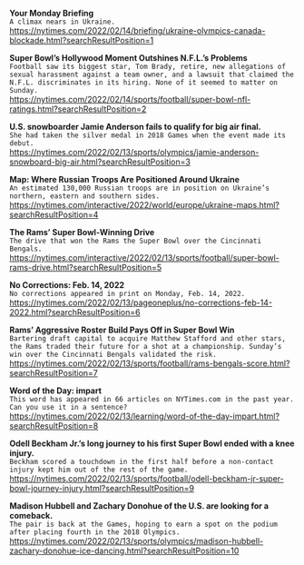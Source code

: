 **Your Monday Briefing**\
`A climax nears in Ukraine.`\
https://nytimes.com/2022/02/14/briefing/ukraine-olympics-canada-blockade.html?searchResultPosition=1

**Super Bowl’s Hollywood Moment Outshines N.F.L.’s Problems**\
`Football saw its biggest star, Tom Brady, retire, new allegations of sexual harassment against a team owner, and a lawsuit that claimed the N.F.L. discriminates in its hiring. None of it seemed to matter on Sunday.`\
https://nytimes.com/2022/02/14/sports/football/super-bowl-nfl-ratings.html?searchResultPosition=2

**U.S. snowboarder Jamie Anderson fails to qualify for big air final.**\
`She had taken the silver medal in 2018 Games when the event made its debut.`\
https://nytimes.com/2022/02/13/sports/olympics/jamie-anderson-snowboard-big-air.html?searchResultPosition=3

**Map: Where Russian Troops Are Positioned Around Ukraine**\
`An estimated 130,000 Russian troops are in position on Ukraine’s northern, eastern and southern sides.`\
https://nytimes.com/interactive/2022/world/europe/ukraine-maps.html?searchResultPosition=4

**The Rams’ Super Bowl-Winning Drive**\
`The drive that won the Rams the Super Bowl over the Cincinnati Bengals.`\
https://nytimes.com/interactive/2022/02/13/sports/football/super-bowl-rams-drive.html?searchResultPosition=5

**No Corrections: Feb. 14, 2022**\
`No corrections appeared in print on Monday, Feb. 14, 2022.`\
https://nytimes.com/2022/02/13/pageoneplus/no-corrections-feb-14-2022.html?searchResultPosition=6

**Rams’ Aggressive Roster Build Pays Off in Super Bowl Win**\
`Bartering draft capital to acquire Matthew Stafford and other stars, the Rams traded their future for a shot at a championship. Sunday’s win over the Cincinnati Bengals validated the risk.`\
https://nytimes.com/2022/02/13/sports/football/rams-bengals-score.html?searchResultPosition=7

**Word of the Day: impart**\
`This word has appeared in 66 articles on NYTimes.com in the past year. Can you use it in a sentence?`\
https://nytimes.com/2022/02/13/learning/word-of-the-day-impart.html?searchResultPosition=8

**Odell Beckham Jr.’s long journey to his first Super Bowl ended with a knee injury.**\
`Beckham scored a touchdown in the first half before a non-contact injury kept him out of the rest of the game.`\
https://nytimes.com/2022/02/13/sports/football/odell-beckham-jr-super-bowl-journey-injury.html?searchResultPosition=9

**Madison Hubbell and Zachary Donohue of the U.S. are looking for a comeback.**\
`The pair is back at the Games, hoping to earn a spot on the podium after placing fourth in the 2018 Olympics.`\
https://nytimes.com/2022/02/13/sports/olympics/madison-hubbell-zachary-donohue-ice-dancing.html?searchResultPosition=10


